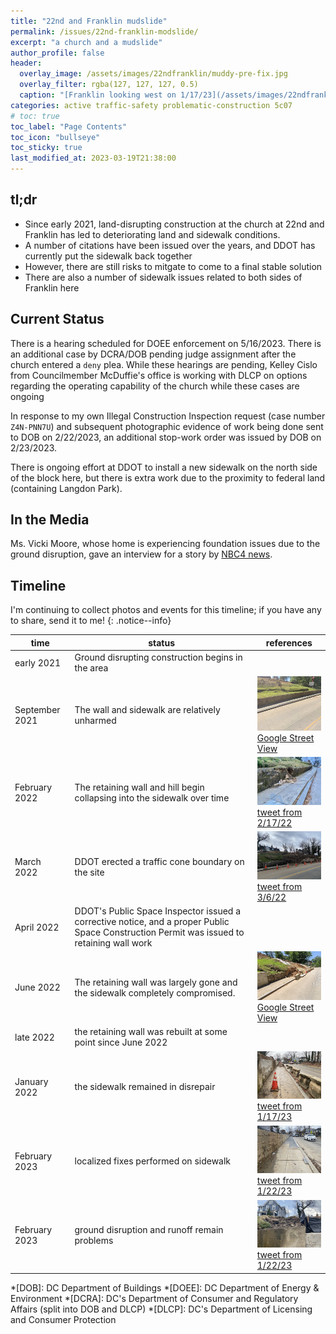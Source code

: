 ```yaml
---
title: "22nd and Franklin mudslide"
permalink: /issues/22nd-franklin-modslide/
excerpt: "a church and a mudslide"
author_profile: false
header:
  overlay_image: /assets/images/22ndfranklin/muddy-pre-fix.jpg
  overlay_filter: rgba(127, 127, 127, 0.5)
  caption: "[Franklin looking west on 1/17/23](/assets/images/22ndfranklin/muddy-pre-fix.jpg)"
categories: active traffic-safety problematic-construction 5c07
# toc: true
toc_label: "Page Contents"
toc_icon: "bullseye"
toc_sticky: true
last_modified_at: 2023-03-19T21:38:00
---
```

<meta name="format-detection" content="telephone=no"/>
<div id="development-map" class="map-container"></div>

## tl;dr
- Since early 2021, land-disrupting construction at the church at 22nd and Franklin has led to deteriorating land and sidewalk conditions.
- A number of citations have been issued over the years, and DDOT has currently put the sidewalk back together
- However, there are still risks to mitgate to come to a final stable solution
- There are also a number of sidewalk issues related to both sides of Franklin here

## Current Status
There is a hearing scheduled for DOEE enforcement on 5/16/2023. There is an additional case by DCRA/DOB pending judge assignment after the church entered a `deny` plea. While these hearings are pending, Kelley Cislo from Councilmember McDuffie's office is working with DLCP on options regarding the operating capability of the church while these cases are ongoing

In response to my own Illegal Construction Inspection request (case number `Z4N-PNN7U`) and subsequent photographic evidence of work being done sent to DOB on 2/22/2023, an additional stop-work order was issued by DOB on 2/23/2023.

There is ongoing effort at DDOT to install a new sidewalk on the north side of the block here, but there is extra work due to the proximity to federal land (containing Langdon Park).

## In the Media
Ms. Vicki Moore, whose home is experiencing foundation issues due to the ground disruption, gave an interview for a story by [NBC4 news](https://www.nbcwashington.com/news/local/its-a-mess-mudslide-next-door-threatens-dc-residents-home/3163475/).

## Timeline

I'm continuing to collect photos and events for this timeline; if you have any to share, send it to me!
{: .notice--info}

|time|status|references|
|---|---|---|
|early 2021|Ground disrupting construction begins in the area||
|September 2021|The wall and sidewalk are relatively unharmed|<img src="/assets/images/22ndfranklin/9-2021-streetview.jpg" width="200px"/><br/>[Google Street View](https://www.google.com/maps/@38.9256014,-76.9738305,3a,75y,220.21h,73.93t/data=!3m7!1e1!3m5!1s71kO-PcThuo8O4HCxxM2VA!2e0!5s20210901T000000!7i16384!8i8192)|
|February 2022|The retaining wall and hill begin collapsing into the sidewalk over time|<img src="/assets/images/22ndfranklin/2-2022-aarondenutweet.jpg" width="200px"/><br/>[tweet from 2/17/22](https://twitter.com/AaronDeNu/status/1494443842552184833)|
|March 2022|DDOT erected a traffic cone boundary on the site|<img src="/assets/images/22ndfranklin/3-2022-aarondenutweet.jpg" width="200px"/><br/>[tweet from 3/6/22](https://twitter.com/AaronDeNu/status/1500606095097798659)|
|April 2022|DDOT's Public Space Inspector issued a corrective notice, and a proper Public Space Construction Permit was issued to retaining wall work||
|June 2022|The retaining wall was largely gone and the sidewalk completely compromised.|<img src="/assets/images/22ndfranklin/6-2022-streetview.jpg" width="200px"/><br/>[Google Street View](https://www.google.com/maps/@38.9255702,-76.9738167,3a,75y,220.21h,73.93t/data=!3m7!1e1!3m5!1sZFHZmVhsBqAj-FO7-9U2NA!2e0!5s20220601T000000!7i16384!8i8192)|
|late 2022|the retaining wall was rebuilt at some point since June 2022||
|January 2022|the sidewalk remained in disrepair|<img src="/assets/images/22ndfranklin/1-2023-vjtweet.jpg" width="200px"/><br/>[tweet from 1/17/23](https://twitter.com/VJKapur/status/1615456860752203776)|
|February 2023|localized fixes performed on sidewalk|<img src="/assets/images/22ndfranklin/2-2023-vjtweet.jpg" width="200px"/><br/>[tweet from 1/22/23](https://twitter.com/VJKapur/status/1615456860752203776)|
|February 2023|ground disruption and runoff remain problems|<img src="/assets/images/22ndfranklin/2-2023-vjtweet-2.jpg" width="200px"/><br/>[tweet from 1/22/23](https://twitter.com/VJKapur/status/1628513850839470081)|


*[DOB]: DC Department of Buildings
*[DOEE]: DC Department of Energy & Environment
*[DCRA]: DC's Department of Consumer and Regulatory Affairs (split into DOB and DLCP)
*[DLCP]: DC's Department of Licensing and Consumer Protection

<script>
var map = L.map('development-map',  {
      zoomSnap: 0.25
  }).setView([38.925584375788354, -76.97315317893013], 18.5);
  L.tileLayer('https://{s}.tile.openstreetmap.org/{z}/{x}/{y}.png', {
      maxZoom: 19,
      attribution: '© OpenStreetMap'
  }).addTo(map);

  var polygon = L.polygon([[38.92536043535926, -76.97404377155027], [38.92552288934426, -76.97403955297732], [38.92552288934426, -76.97368519284896], [38.92535387155406, -76.97368941142193], [38.92536043535926, -76.97404377155027]], {color: 'red'}).addTo(map);

  //var polygon = L.polygon([[38.92566784207662, -76.97415096071829], [38.92566992873257, -76.97225463887897], [38.92563028225906, -76.97225732108807], [38.92563028225906, -76.9741214564181], [38.92566784207662, -76.97415096071829]], {color: 'orange'}).addTo(map);

  //var polygon = L.polygon([[38.92552594932813, -76.97368693854261], [38.92545291618519, -76.97368962075173], [38.925446656198, -76.97225463887897], [38.92552803598826, -76.97231364747933], [38.92552594932813, -76.97368693854261]], {color: 'yellow'}).addTo(map);
</script>
